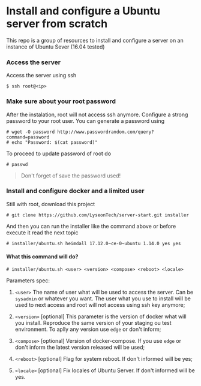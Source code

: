 
# Install and configure a Ubuntu server from scratch

This repo is a group of resources to install and configure a server on an instance of Ubuntu Sever (16.04 tested)

### Access the server
Access the server using ssh
```
$ ssh root@<ip>
```

### Make sure about your root password
After the instalation, root will not access ssh anymore. Configure a strong password to your root user. You can generate a password using
```
# wget -O password http://www.passwordrandom.com/query?command=password
# echo "Password: $(cat password)"
```

To proceed to update password of root do
```
# passwd
```

> Don't forget of save the password used!

### Install and configure docker and a limited user
Still with root, download this project
```
# git clone https://github.com/LyseonTech/server-start.git installer
```

And then you can run the installer like the command above or before execute it read the next topic
```
# installer/ubuntu.sh heimdall 17.12.0~ce-0~ubuntu 1.14.0 yes yes
```

#### What this command will do?
```
# installer/ubuntu.sh <user> <version> <compose> <reboot> <locale>
```


Parameters spec:

1. `<user>` The name of user what will be used to access the server. Can be `sysadmin` or whatever you want. The user what you use to install will be used to next access and root will not access using ssh key anymore;

2. `<version>` [optional] This parameter is the version of docker what will you install. Reproduce the same version of your staging ou test environment. To aplly any version use `edge` or don't inform;

3. `<compose>` [optional] Version of docker-compose. If you use `edge` or don't inform the latest version released will be used;

4. `<reboot>` [optional] Flag for system reboot. If don't informed will be yes;

5. `<locale>` [optional] Fix locales of Ubuntu Server. If don't informed will be yes.

